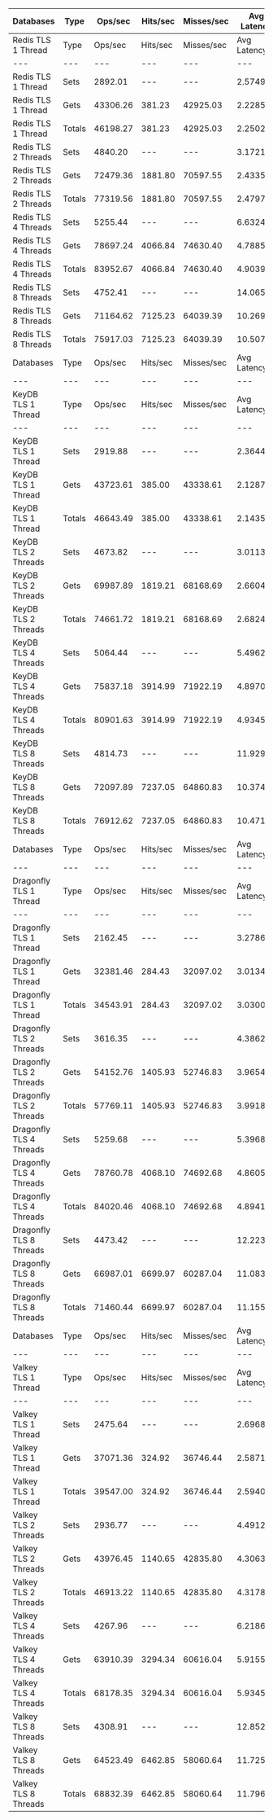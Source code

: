 | Databases | Type | Ops/sec | Hits/sec | Misses/sec | Avg Latency | p50 Latency | p99 Latency | p99.9 Latency | KB/sec |
| --- | --- | --- | --- | --- | --- | --- | --- | --- | --- |
| Redis TLS 1 Thread | Type | Ops/sec | Hits/sec | Misses/sec | Avg Latency | p50 Latency | p99 Latency | p99.9 Latency | KB/sec |
| --- | --- | --- | --- | --- | --- | --- | --- | --- | --- |
Redis TLS 1 Thread | Sets | 2892.01 | --- | --- | 2.57496 | 2.17500 | 3.95100 | 133.11900 | 1581.12 |
Redis TLS 1 Thread | Gets | 43306.26 | 381.23 | 42925.03 | 2.22853 | 2.15900 | 3.67900 | 6.87900 | 1876.66 |
Redis TLS 1 Thread | Totals | 46198.27 | 381.23 | 42925.03 | 2.25022 | 2.15900 | 3.69500 | 7.23100 | 3457.78 |
Redis TLS 2 Threads | Sets | 4840.20 | --- | --- | 3.17213 | 2.22300 | 6.27100 | 276.47900 | 2646.24 |
Redis TLS 2 Threads | Gets | 72479.36 | 1881.80 | 70597.55 | 2.43352 | 2.20700 | 6.01500 | 7.77500 | 3766.41 |
Redis TLS 2 Threads | Totals | 77319.56 | 1881.80 | 70597.55 | 2.47976 | 2.20700 | 6.04700 | 7.93500 | 6412.65 |
Redis TLS 4 Threads | Sets | 5255.44 | --- | --- | 6.63244 | 4.67100 | 11.13500 | 675.83900 | 2873.26 |
Redis TLS 4 Threads | Gets | 78697.24 | 4066.84 | 74630.40 | 4.78856 | 4.67100 | 10.68700 | 13.31100 | 5107.26 |
Redis TLS 4 Threads | Totals | 83952.67 | 4066.84 | 74630.40 | 4.90399 | 4.67100 | 10.75100 | 13.56700 | 7980.52 |
Redis TLS 8 Threads | Sets | 4752.41 | --- | --- | 14.06506 | 9.91900 | 25.08700 | 1400.83100 | 2598.24 |
Redis TLS 8 Threads | Gets | 71164.62 | 7125.23 | 64039.39 | 10.26947 | 9.91900 | 23.80700 | 31.48700 | 6352.35 |
Redis TLS 8 Threads | Totals | 75917.03 | 7125.23 | 64039.39 | 10.50707 | 9.91900 | 23.93500 | 31.99900 | 8950.58 |
| Databases | Type | Ops/sec | Hits/sec | Misses/sec | Avg Latency | p50 Latency | p99 Latency | p99.9 Latency | KB/sec |
| --- | --- | --- | --- | --- | --- | --- | --- | --- | --- |
| KeyDB TLS 1 Thread | Type | Ops/sec | Hits/sec | Misses/sec | Avg Latency | p50 Latency | p99 Latency | p99.9 Latency | KB/sec |
| --- | --- | --- | --- | --- | --- | --- | --- | --- | --- |
KeyDB TLS 1 Thread | Sets | 2919.88 | --- | --- | 2.36446 | 2.14300 | 3.50300 | 92.15900 | 1596.35 |
KeyDB TLS 1 Thread | Gets | 43723.61 | 385.00 | 43338.61 | 2.12876 | 2.12700 | 3.35900 | 6.07900 | 1894.79 |
KeyDB TLS 1 Thread | Totals | 46643.49 | 385.00 | 43338.61 | 2.14352 | 2.12700 | 3.37500 | 6.52700 | 3491.15 |
KeyDB TLS 2 Threads | Sets | 4673.82 | --- | --- | 3.01136 | 2.31900 | 9.02300 | 142.33500 | 2555.27 |
KeyDB TLS 2 Threads | Gets | 69987.89 | 1819.21 | 68168.69 | 2.66043 | 2.30300 | 8.15900 | 12.60700 | 3637.99 |
KeyDB TLS 2 Threads | Totals | 74661.72 | 1819.21 | 68168.69 | 2.68240 | 2.30300 | 8.25500 | 12.92700 | 6193.27 |
KeyDB TLS 4 Threads | Sets | 5064.44 | --- | --- | 5.49628 | 4.67100 | 12.67100 | 253.95100 | 2768.84 |
KeyDB TLS 4 Threads | Gets | 75837.18 | 3914.99 | 71922.19 | 4.89701 | 4.63900 | 12.09500 | 16.19100 | 4919.62 |
KeyDB TLS 4 Threads | Totals | 80901.63 | 3914.99 | 71922.19 | 4.93452 | 4.63900 | 12.15900 | 16.63900 | 7688.45 |
KeyDB TLS 8 Threads | Sets | 4814.73 | --- | --- | 11.92928 | 9.91900 | 26.11100 | 581.63100 | 2632.31 |
KeyDB TLS 8 Threads | Gets | 72097.89 | 7237.05 | 64860.83 | 10.37415 | 9.85500 | 24.70300 | 31.74300 | 6444.90 |
KeyDB TLS 8 Threads | Totals | 76912.62 | 7237.05 | 64860.83 | 10.47150 | 9.85500 | 24.83100 | 32.63900 | 9077.21 |
| Databases | Type | Ops/sec | Hits/sec | Misses/sec | Avg Latency | p50 Latency | p99 Latency | p99.9 Latency | KB/sec |
| --- | --- | --- | --- | --- | --- | --- | --- | --- | --- |
| Dragonfly TLS 1 Thread | Type | Ops/sec | Hits/sec | Misses/sec | Avg Latency | p50 Latency | p99 Latency | p99.9 Latency | KB/sec |
| --- | --- | --- | --- | --- | --- | --- | --- | --- | --- |
Dragonfly TLS 1 Thread | Sets | 2162.45 | --- | --- | 3.27866 | 2.99100 | 6.71900 | 109.05500 | 1182.25 |
Dragonfly TLS 1 Thread | Gets | 32381.46 | 284.43 | 32097.02 | 3.01347 | 2.97500 | 6.59100 | 7.13500 | 1402.93 |
Dragonfly TLS 1 Thread | Totals | 34543.91 | 284.43 | 32097.02 | 3.03007 | 2.97500 | 6.62300 | 7.19900 | 2585.18 |
Dragonfly TLS 2 Threads | Sets | 3616.35 | --- | --- | 4.38628 | 3.91900 | 9.21500 | 162.81500 | 1977.13 |
Dragonfly TLS 2 Threads | Gets | 54152.76 | 1405.93 | 52746.83 | 3.96546 | 3.91900 | 8.95900 | 10.55900 | 2814.04 |
Dragonfly TLS 2 Threads | Totals | 57769.11 | 1405.93 | 52746.83 | 3.99180 | 3.91900 | 8.95900 | 10.68700 | 4791.16 |
Dragonfly TLS 4 Threads | Sets | 5259.68 | --- | --- | 5.39689 | 4.99100 | 11.39100 | 217.08700 | 2875.58 |
Dragonfly TLS 4 Threads | Gets | 78760.78 | 4068.10 | 74692.68 | 4.86057 | 4.95900 | 10.94300 | 14.27100 | 5110.37 |
Dragonfly TLS 4 Threads | Totals | 84020.46 | 4068.10 | 74692.68 | 4.89415 | 4.95900 | 11.00700 | 14.71900 | 7985.95 |
Dragonfly TLS 8 Threads | Sets | 4473.42 | --- | --- | 12.22387 | 11.00700 | 28.54300 | 485.37500 | 2445.71 |
Dragonfly TLS 8 Threads | Gets | 66987.01 | 6699.97 | 60287.04 | 11.08383 | 11.00700 | 27.00700 | 40.44700 | 5975.93 |
Dragonfly TLS 8 Threads | Totals | 71460.44 | 6699.97 | 60287.04 | 11.15519 | 11.00700 | 27.13500 | 42.23900 | 8421.64 |
| Databases | Type | Ops/sec | Hits/sec | Misses/sec | Avg Latency | p50 Latency | p99 Latency | p99.9 Latency | KB/sec |
| --- | --- | --- | --- | --- | --- | --- | --- | --- | --- |
| Valkey TLS 1 Thread | Type | Ops/sec | Hits/sec | Misses/sec | Avg Latency | p50 Latency | p99 Latency | p99.9 Latency | KB/sec |
| --- | --- | --- | --- | --- | --- | --- | --- | --- | --- |
Valkey TLS 1 Thread | Sets | 2475.64 | --- | --- | 2.69681 | 2.15900 | 7.00700 | 45.05500 | 1353.48 |
Valkey TLS 1 Thread | Gets | 37071.36 | 324.92 | 36746.44 | 2.58715 | 2.15900 | 6.55900 | 9.79100 | 1605.76 |
Valkey TLS 1 Thread | Totals | 39547.00 | 324.92 | 36746.44 | 2.59401 | 2.15900 | 6.59100 | 9.98300 | 2959.24 |
Valkey TLS 2 Threads | Sets | 2936.77 | --- | --- | 4.49127 | 4.22300 | 10.49500 | 78.84700 | 1605.59 |
Valkey TLS 2 Threads | Gets | 43976.45 | 1140.65 | 42835.80 | 4.30630 | 4.19100 | 10.04700 | 13.18300 | 2284.68 |
Valkey TLS 2 Threads | Totals | 46913.22 | 1140.65 | 42835.80 | 4.31788 | 4.19100 | 10.04700 | 13.37500 | 3890.27 |
Valkey TLS 4 Threads | Sets | 4267.96 | --- | --- | 6.21862 | 5.66300 | 12.03100 | 146.43100 | 2333.39 |
Valkey TLS 4 Threads | Gets | 63910.39 | 3294.34 | 60616.04 | 5.91554 | 5.66300 | 11.45500 | 15.99900 | 4143.43 |
Valkey TLS 4 Threads | Totals | 68178.35 | 3294.34 | 60616.04 | 5.93451 | 5.66300 | 11.51900 | 16.51100 | 6476.82 |
Valkey TLS 8 Threads | Sets | 4308.91 | --- | --- | 12.85250 | 11.51900 | 21.24700 | 485.37500 | 2355.77 |
Valkey TLS 8 Threads | Gets | 64523.49 | 6462.85 | 58060.64 | 11.72578 | 11.51900 | 20.22300 | 27.64700 | 5760.82 |
Valkey TLS 8 Threads | Totals | 68832.39 | 6462.85 | 58060.64 | 11.79631 | 11.51900 | 20.22300 | 28.92700 | 8116.59 |
